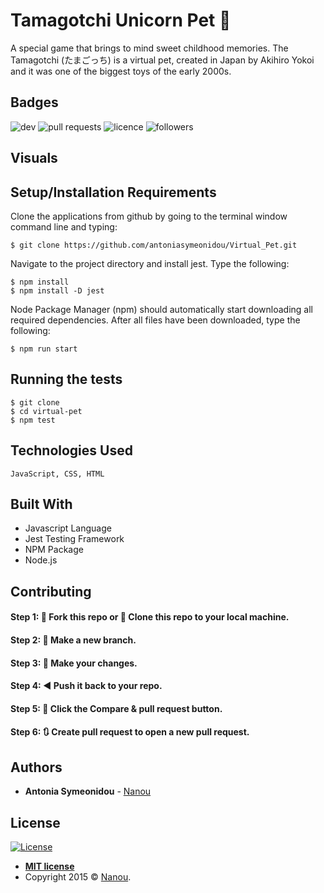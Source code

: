 # Tamagotchi Unicorn Pet :hamster:

Α special game that brings to mind sweet childhood memories.
The Tamagotchi (たまごっち) is a virtual pet, created in Japan by Akihiro Yokoi and it was one of the biggest toys of the early 2000s. 

## Badges

![dev](https://img.shields.io/david/dev/antoniasymeonidou/Virtual_Pet)
![pull requests](https://img.shields.io/bitbucket/pr-raw/antoniasymeonidou/Virtual_Pet)
![licence](https://img.shields.io/npm/l/express)
![followers](https://img.shields.io/github/followers/antoniasymeonidou?label=Follow&style=social)

## Visuals


## Setup/Installation Requirements

Clone the applications from github by going to the terminal window command line and typing:
```
$ git clone https://github.com/antoniasymeonidou/Virtual_Pet.git
```
Navigate to the project directory and install jest. Type the following:
```
$ npm install
$ npm install -D jest
```
Node Package Manager (npm) should automatically start downloading all required dependencies. 
After all files have been downloaded, type the following:
```
$ npm run start
```

## Running the tests
```
$ git clone
$ cd virtual-pet
$ npm test
```
## Technologies Used
```
JavaScript, CSS, HTML
```

## Built With

* Javascript Language
* Jest Testing Framework
* NPM Package 
* Node.js 

## Contributing

#### Step 1: 🍴 Fork this repo or  👯 Clone this repo to your local machine.

#### Step 2: 🔨 Make a new branch.

#### Step 3: 💱 Make your changes.

#### Step 4: ◀️ Push it back to your repo.

#### Step 5: 📱 Click the Compare & pull request button.

#### Step 6: 🔃 Create pull request to open a new pull request.

## Authors

* **Antonia Symeonidou** - [Nanou](https://github.com/antoniasymeonidou)

## License

[![License](http://img.shields.io/:license-mit-blue.svg?style=flat-square)](http://badges.mit-license.org)

- **[MIT license](http://opensource.org/licenses/mit-license.php)**
- Copyright 2015 © <a href="https://github.com/antoniasymeonidou">Nanou</a>.

